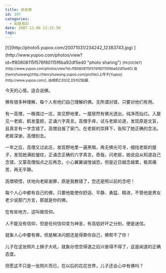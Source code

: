 ```yaml
---
title: 说说佛
id: 197
categories:
  - 如是我曰
date: 2007-11-06 22:22:50
tags:
---
```


<div id="LastMDatecns!2FFE745BB29BDC48!672" style="line-height:170%;"></div>
<div id="msgcns!2FFE745BB29BDC48!672" class="bvMsg" style="line-height:170%;width:100%;overflow-x:hidden;overflow-y:hidden;text-overflow:ellipsis;">
<div style="float:left;margin-right:10px;margin-bottom:10px;line-height:170%;">[![](http://photo5.yupoo.com/20071031/234242_12383743.jpg) ](http://www.yupoo.com/photos/view?id=ff80808115f576f80115f6ba92df5ed0 "photo sharing")
<span style="margin-top:0;line-height:170%;font-size:.8em;">[PA200367](http://www.yupoo.com/photos/view?id=ff80808115f576f80115f6ba92df5ed0)
由[henryhuiwang](http://henryhuiwang.yupoo.com/profile/)上传于[Yupoo](http://www.yupoo.com/), 由相机C200Z,D510Z拍摄.</span></div>
<div style="line-height:170%;">今天的心情，适合说佛。

佛有很多种理解，每个人有他们自己理解的佛。无所谓对错，只要对他们有用。

有一高僧，一晚偶过一庄，突见野地里，一屋居然有佛光透出，纯净而灿烂。入屋见一老妪，鹤发童颜，正诵六字真言。高僧手痒，试与老妪论道，发现原是文盲，且真言有一字念错了。高僧自报了家门，在老妪的崇拜下，告知了她正确的念法。老妪深谢，高僧别去。

一年之后，高僧又过此庄，发现野地里一遍黑暗，再无佛光可寻，细找老妪的屋子，发现她满脸皱纹，正诵念正确的六字真言。奇哉，问老妪，她说自从知道自己念错，又蒙高僧指点之后再念，小心翼翼诚惶诚恐，但是近日越念越累，极其痛苦，再无平静。

高僧顿悟，伏地向老妪谢罪，原是我教错了，您还是照以前的念吧！

每个人心中都有自己的佛，只要他能使你舒适、平静、勇猛、精进，不管他是男女老少说那门方言，那就是你的佛。

在有些地方，这叫做信仰。

人不能没有信仰，但是任何信仰变为神圣，有高低好坏之分别，便是迷信。

就象人心中要有佛，但是解决问题还是得靠你自己，佛帮不了你！

儿子在这张照片上狮子大吼，就象孙悟空得道之后兴奋得不得了，这是闻道的正确态度。

但愿这不只是一张照片而已，在以后的花花世界，儿子还会心中有佛吗？</div>
</div>